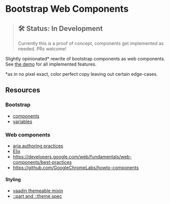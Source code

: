 # Bootstrap Web Components

> ## 🛠 Status: In Development
> Currently this is a proof of concept, components get implemented as needed. PRs welcome!

Slightly opinionated* rewrite of bootstrap components as web components. See [the demo](demo/index.html) for all implemented features.

*as in no pixel exact, color perfect copy leaving out certain edge-cases.

## Resources

### Bootstrap

* [components](https://getbootstrap.com/docs/4.1/components/)
* [variables](https://github.com/twbs/bootstrap/blob/v4-dev/scss/_variables.scss)

### Web components

* [aria authoring practices](https://www.w3.org/TR/wai-aria-practices-1.1/)
* [Elix](https://github.com/elix/elix)
* https://developers.google.com/web/fundamentals/web-components/best-practices
* https://github.com/GoogleChromeLabs/howto-components

#### Styling

* [vaadin themeable mixin](https://github.com/vaadin/vaadin-themable-mixin)
* [::part and ::theme spec](https://drafts.csswg.org/css-shadow-parts-1/)
